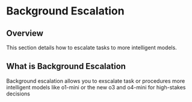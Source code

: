 # Background Escalation

## Overview

This section details how to escalate tasks to more intelligent models.

## What is Background Escalation

Background escalation allows you to exscalate task or procedures more intelligent models like o1-mini or the new o3 and o4-mini for high-stakes decisions
